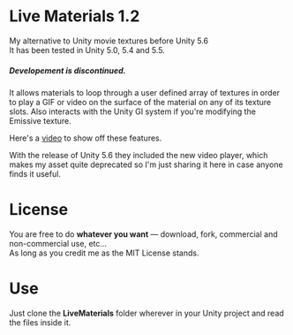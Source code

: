 # Live Materials 1.2
My alternative to Unity movie textures before Unity 5.6  
It has been tested in Unity 5.0, 5.4 and 5.5.  
##### Developement is discontinued.   

It allows materials to loop through a user defined array of textures in order to play a GIF or video on the surface of the material on any of its texture slots. Also interacts with the Unity GI system if you're modifying the Emissive texture.

Here's a [video](https://vimeo.com/228898474) to show off these features.

With the release of Unity 5.6 they included the new video player, which makes my asset quite deprecated so I'm just sharing it here in case anyone finds it useful.

# License
You are free to do **whatever you want** — download, fork, commercial and non-commercial use, etc...  
As long as you credit me as the MIT License stands.

# Use
Just clone the **LiveMaterials** folder wherever in your Unity project and read the files inside it.
